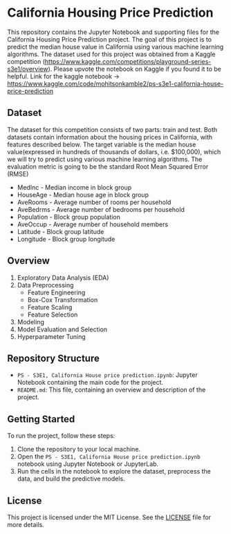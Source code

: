 # California Housing Price Prediction

This repository contains the Jupyter Notebook and supporting files for the California Housing Price Prediction project. 
The goal of this project is to predict the median house value in California using various machine learning algorithms. 
The dataset used for this project was obtained from a Kaggle competition (https://www.kaggle.com/competitions/playground-series-s3e1/overview). Please upvote the notebook on Kaggle if you found it to be helpful. Link for the kaggle notebook -> https://www.kaggle.com/code/mohitsonkamble2/ps-s3e1-california-house-price-prediction

## Dataset

The dataset for this competition consists of two parts: train and test. Both datasets contain information about the housing prices in California, with features described below. The target variable is the median house value(expressed in hundreds of thousands of dollars, i.e. $100,000), which we will try to predict using various machine learning algorithms. The evaluation metric is going to be the standard Root Mean Squared Error (RMSE)

- MedInc - Median income in block group
- HouseAge - Median house age in block group
- AveRooms - Average number of rooms per household
- AveBedrms - Average number of bedrooms per household
- Population - Block group population
- AveOccup - Average number of household members
- Latitude - Block group latitude
- Longitude - Block group longitude

## Overview

1. Exploratory Data Analysis (EDA)
2. Data Preprocessing
    - Feature Engineering
    - Box-Cox Transformation
    - Feature Scaling
    - Feature Selection
3. Modeling
4. Model Evaluation and Selection
5. Hyperparameter Tuning

## Repository Structure

- `PS - S3E1, California House price prediction.ipynb`: Jupyter Notebook containing the main code for the project.
- `README.md`: This file, containing an overview and description of the project.

## Getting Started

To run the project, follow these steps:

1. Clone the repository to your local machine.
2. Open the `PS - S3E1, California House price prediction.ipynb` notebook using Jupyter Notebook or JupyterLab.
3. Run the cells in the notebook to explore the dataset, preprocess the data, and build the predictive models.

## License

This project is licensed under the MIT License. See the [LICENSE](https://github.com/mohitseventeens/Kaggle-Playground_Series/blob/main/LICENSE) file for more details.
